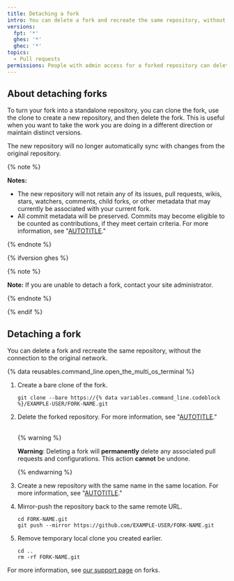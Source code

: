 ```yaml
---
title: Detaching a fork
intro: You can delete a fork and recreate the same repository, without the connection to the original network.
versions:
  fpt: '*'
  ghes: '*'
  ghec: '*'
topics:
  - Pull requests
permissions: People with admin access for a forked repository can delete the forked repository.
---
```


## About detaching forks

To turn your fork into a standalone repository, you can clone the fork, use the clone to create a new repository, and then delete the fork. This is useful when you want to take the work you are doing in a different direction or maintain distinct versions.

The new repository will no longer automatically sync with changes from the original repository.

{% note %}

**Notes:**

- The new repository will not retain any of its issues, pull requests, wikis, stars, watchers, comments, child forks, or other metadata that may currently be associated with your current fork.
- All commit metadata will be preserved. Commits may become eligible to be counted as contributions, if they meet certain criteria. For more information, see "[AUTOTITLE](/account-and-profile/setting-up-and-managing-your-github-profile/managing-contribution-settings-on-your-profile/why-are-my-contributions-not-showing-up-on-my-profile#your-local-git-commit-email-isnt-connected-to-your-account)."

{% endnote %}

{% ifversion ghes %}

{% note %}

**Note:** If you are unable to detach a fork, contact your site administrator.

{% endnote %}

{% endif %}

## Detaching a fork

You can delete a fork and recreate the same repository, without the connection to the original network.

{% data reusables.command_line.open_the_multi_os_terminal %}
1. Create a bare clone of the fork.

   ```shell
   git clone --bare https://{% data variables.command_line.codeblock %}/EXAMPLE-USER/FORK-NAME.git
   ```

1. Delete the forked repository. For more information, see "[AUTOTITLE](/repositories/creating-and-managing-repositories/deleting-a-repository)."<br><br>

   {% warning %}

   **Warning**: Deleting a fork will **permanently** delete any associated pull requests and configurations. This action **cannot** be undone.

   {% endwarning %}

1. Create a new repository with the same name in the same location. For more information, see "[AUTOTITLE](/repositories/creating-and-managing-repositories/creating-a-new-repository)."
1. Mirror-push the repository back to the same remote URL.

   ```shell
   cd FORK-NAME.git
   git push --mirror https://github.com/EXAMPLE-USER/FORK-NAME.git
   ```

1. Remove temporary local clone you created earlier.

   ```shell
   cd ..
   rm -rf FORK-NAME.git
   ```

For more information, see [our support page](https://support.github.com/request/fork) on forks.
